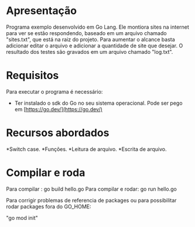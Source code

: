 # Apresentação

Programa exemplo desenvolvido em Go Lang.
Ele montiora sites na internet para ver se estão respondendo, baseado em um arquivo chamado "sites.txt", que está na raiz do projeto. Para aumentar o alcance basta adicionar editar o arquivo e adicionar a quantidade de site que desejar.
O resultado dos testes são gravados em um arquivo chamado "log.txt".


# Requisitos

Para executar o programa é necessário:
* Ter instalado o sdk do Go no seu sistema operacional. Pode ser pego em [https://go.dev/](https://go.dev/) 


# Recursos abordados

*Switch case.
*Funções.
*Leitura de arquivo.
*Escrita de arquivo.


# Compilar e roda

Para compilar        : go build hello.go
Para compilar e rodar: go run hello.go

Para corrigir problemas de referencia de packages ou para possibilitar rodar packages fora do GO_HOME:

"go mod init"

